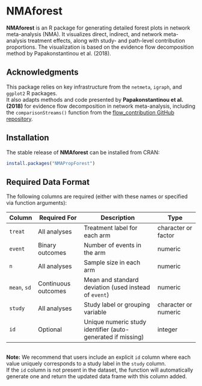 
# NMAforest

<!-- badges: start -->
<!-- badges: end -->

**NMAforest** is an R package for generating detailed forest plots in network meta-analysis (NMA). It visualizes direct, indirect, and network meta-analysis treatment effects, along with study- and path-level contribution proportions. The visualization is based on the evidence flow decomposition method by Papakonstantinou et al. (2018).


## Acknowledgments

This package relies on key infrastructure from the `netmeta`, `igraph`, and `ggplot2` R packages.  
It also adapts methods and code presented by **Papakonstantinou et al. (2018)** for evidence flow decomposition in network meta-analysis, including the `comparisonStreams()` function from the [flow_contribution GitHub repository](https://github.com/esm-ispm-unibe-ch/flow_contribution).

## Installation

The stable release of **NMAforest** can be installed from CRAN:

```r
install.packages("NMAPropForest")
```


## Required Data Format

The following columns are required (either with these names or specified via function arguments):

| Column     | Required For       | Description                                                  | Type                  |
|------------|--------------------|--------------------------------------------------------------|-----------------------|
|  `treat`    | All analyses        | Treatment label for each arm                                 | character or factor   |
|  `event`    | Binary outcomes     | Number of events in the arm                                  | numeric               |
|  `n`        | All analyses        | Sample size in each arm                                      | numeric               |
|  `mean`, `sd` | Continuous outcomes | Mean and standard deviation (used instead of `event`)        | numeric               |
|  `study`    | All analyses        | Study label or grouping variable                             | character or numeric  |
|  `id`       | Optional            | Unique numeric study identifier (auto-generated if missing)  | integer               |

##
**Note:** We recommend that users include an explicit `id` column where each value uniquely corresponds to a study label in the `study` column.  
If the `id` column is not present in the dataset, the function will automatically generate one and return the updated data frame with this column added.

